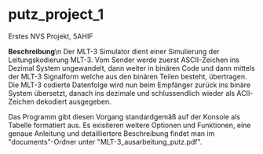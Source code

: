 # putz_project_1
Erstes NVS Projekt, 5AHIF

**Beschreibung**\n
Der MLT-3 Simulator dient einer Simulierung der Leitungskodierung MLT-3. Vom Sender werde zuerst ASCII-Zeichen 
ins Dezimal System ungewandelt, dann weiter in binären Code und dann mittels der MLT-3 Signalform welche aus
den binären Teilen besteht, übertragen. Die MLT-3 codierte Datenfolge wird nun beim Empfänger zurück ins binäre System
übersetzt, danach ins dezimale und schlussendlich wieder als ACII-Zeichen dekodiert ausgegeben.

Das Programm gibt diesen Vorgang standardgemäß auf der Konsole als Tabelle formatiert aus. Es exisiteren weitere
Optionen und Funktionen, eine genaue Anleitung und detailliertere Beschreibung findet man im "documents"-Ordner unter
"MLT-3_ausarbeitung_putz.pdf".
